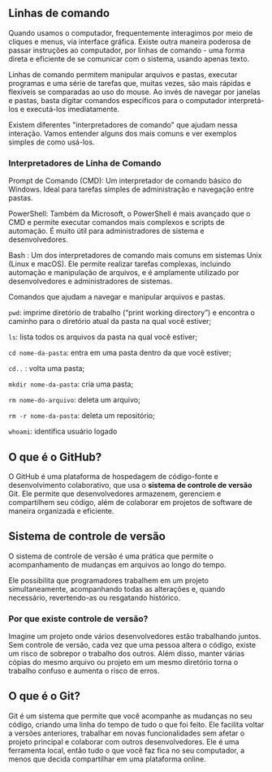 ## Linhas de comando
Quando usamos o computador, frequentemente interagimos por meio de cliques e menus, via interface gráfica. Existe outra maneira poderosa de passar instruções ao computador, por linhas de comando - uma forma direta e eficiente de se comunicar com o sistema, usando apenas texto.

Linhas de comando permitem manipular arquivos e pastas, executar programas e uma série de tarefas que, muitas vezes, são mais rápidas e flexíveis se comparadas ao uso do mouse. Ao invés de navegar por janelas e pastas, basta digitar comandos específicos para o computador interpretá-los e executá-los imediatamente.

Existem diferentes "interpretadores de comando" que ajudam nessa interação. Vamos entender alguns dos mais comuns e ver exemplos simples de como usá-los.

### Interpretadores de Linha de Comando
Prompt de Comando (CMD): Um interpretador de comando básico do Windows. Ideal para tarefas simples de administração e navegação entre pastas.

PowerShell: Também da Microsoft, o PowerShell é mais avançado que o CMD e permite executar comandos mais complexos e scripts de automação. É muito útil para administradores de sistema e desenvolvedores.

Bash : Um dos interpretadores de comando mais comuns em sistemas Unix (Linux e macOS). Ele permite realizar tarefas complexas, incluindo automação e manipulação de arquivos, e é amplamente utilizado por desenvolvedores e administradores de sistemas.

Comandos que ajudam a navegar e manipular arquivos e pastas.

`pwd`: imprime diretório de trabalho (“print working directory”) e encontra o caminho para o diretório atual da pasta na qual você estiver;

`ls`: lista todos os arquivos da pasta na qual você estiver;

`cd nome-da-pasta`: entra em uma pasta dentro da que você estiver;

`cd..` : volta uma pasta;

`mkdir nome-da-pasta`: cria uma pasta;

`rm nome-do-arquivo`: deleta um arquivo;

`rm -r nome-da-pasta`: deleta um repositório;

`whoami`: identifica usuário logado

## O que é o GitHub?

O GitHub é uma plataforma de hospedagem de código-fonte e desenvolvimento colaborativo, que usa o **sistema de controle de versão** Git. Ele permite que desenvolvedores armazenem, gerenciem e compartilhem seu código, além de colaborar em projetos de software de maneira organizada e eficiente.

## Sistema de controle de versão
O sistema de controle de versão é uma prática que permite o acompanhamento de mudanças em arquivos ao longo do tempo.

Ele possibilita que programadores trabalhem em um projeto simultaneamente, acompanhando todas as alterações e, quando necessário, revertendo-as ou resgatando histórico.

### Por que existe controle de versão?

Imagine um projeto onde vários desenvolvedores estão trabalhando juntos. Sem controle de versão, cada vez que uma pessoa altera o código, existe um risco de sobrepor o trabalho dos outros. Além disso, manter várias cópias do mesmo arquivo ou projeto em um mesmo diretório torna o trabalho confuso e aumenta o risco de erros.

## O que é o Git?
Git é um sistema que permite que você acompanhe as mudanças no seu código, criando uma linha do tempo de tudo o que foi feito. Ele facilita voltar a versões anteriores, trabalhar em novas funcionalidades sem afetar o projeto principal e colaborar com outros desenvolvedores. Ele é uma ferramenta local, então tudo o que você faz fica no seu computador, a menos que decida compartilhar em uma plataforma online.


